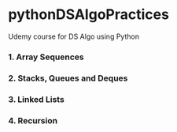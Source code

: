 # pythonDSAlgoPractices
Udemy course for DS Algo using Python

### 1. Array Sequences
### 2. Stacks, Queues and Deques
### 3. Linked Lists
### 4. Recursion

